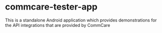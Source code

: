 # commcare-tester-app
This is a standalone Android application which provides demonstrations for the API integrations that are provided by CommCare
